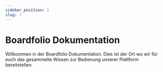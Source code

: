 ```yaml
---
sidebar_position: 1
slug: /
---
```


# Boardfolio Dokumentation

Willkommen in der Boardfolio Dokumentation. Dies ist der Ort wo wir für euch das gesammelte Wissen zur Bedienung unserer Plattform bereitstellen. 